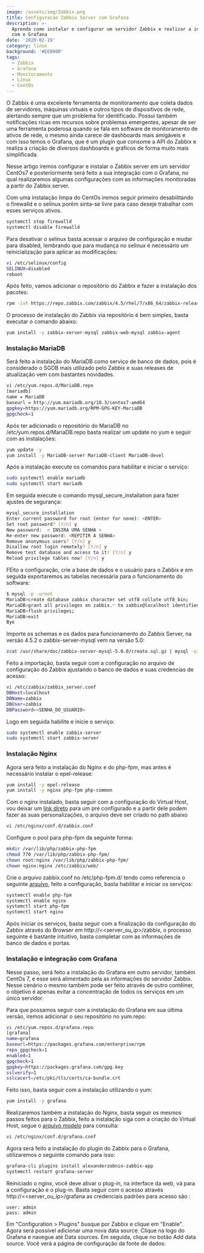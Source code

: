 ```yaml
---
image: /assets/img/Zabbix.png
title: Configuracao Zabbix Server com Grafana
description: >-
  Aprenda como instalar e configurar um servidor Zabbix e realizar a integração
  com o Grafana
date: '2020-02-19'
category: linux
background: '#EE0000'
tags:
  - Zabbix
  - Grafana
  - Monitoramento
  - Linux
  - CentOs
---
```

O Zabbix é uma excelente ferramenta de monitoramento que coleta dados de servidores, máquinas virtuais e outros tipos de dispositivos de rede, alertando sempre que um problema for identificado. Possui também notificações ricas em recursos sobre problemas emergentes, apesar de ser uma ferramenta poderosa quando se fala em software de monitoramento de ativos de rede, o mesmo ainda carece de dashboards mais amigáveis e com isso temos o Grafana, que é um plugin que consome a API do Zabbix e realiza a criação de diversos dashboards e gráficos de forma muito mais simplificada.

Nesse artigo iremos configurar e instalar o Zabbix server em um servidor CentOs7 e posteriormente será feito a sua integração com o Grafana, no qual realizaremos algumas configurações com as informações monitoradas a partir do Zabbix server.

Com uma instalação limpa do CentOs iremos seguir primeiro desabilitando o firewalld e o selinux porém sinta-se livre para caso deseje trabalhar com esses serviços ativos.

```bash
systemctl stop firewalld
systemctl disable firewalld
```

Para desativar o selinux basta acessar o arquivo de configuração e mudar para disabled, lembrando que para mudança no selinux é necessário um reinicialização para aplicar as modificações:

```bash
vi /etc/selinux/config
SELINUX=disabled
reboot
```

Após feito, vamos adicionar o repositório do Zabbix e fazer a instalação dos pacotes:

```bash
rpm -ivh https://repo.zabbix.com/zabbix/4.5/rhel/7/x86_64/zabbix-release-4.5-2.el7.noarch.rpm
```

O processo de instalação do Zabbix via repositório é bem simples, basta executar o comando abaixo:

```bash
yum install -y zabbix-server-mysql zabbix-web-mysql zabbix-agent
```

### Instalação MariaDB

Será feito a instalação do MariaDB como serviço de banco de dados, pois é considerado o SGDB mais utilizado pelo Zabbix e suas releases de atualização vem com bastantes novidades. 

```bash
vi /etc/yum.repos.d/MariaDB.repo
[mariadb]
name = MariaDB
baseurl = http://yum.mariadb.org/10.3/centos7-amd64
gpgkey=https://yum.mariadb.org/RPM-GPG-KEY-MariaDB
gpgcheck=1
```

Após ter adicionado o repositório do MariaDB no /etc/yum.repos.d/MariaDB.repo basta realizar um update no yum e seguir com as instalações:

```bash
yum update -y
yum install -y MariaDB-server MariaDB-client MariaDB-devel
```

Após a instalação execute os comandos para habilitar e iniciar o serviço:

```bash
sudo systemctl enable mariadb
sudo systemctl start mariadb
```

Em seguida execute o comando mysql_secure_installation para fazer ajustes de segurança:

```bash
mysql_secure_installation
Enter current password for root (enter for none): <ENTER>
Set root password? [Y/n] y
New password:  < INSIRA UMA SENHA >
Re-enter new password: <REPITIR A SENHA>
Remove anonymous users? [Y/n] y
Disallow root login remotely? [Y/n] y
Remove test database and access to it? [Y/n] y
Reload privilege tables now? [Y/n] y
```

FEito a configuração, crie a base de dados e o usuário para o Zabbix e em seguida exportaremos as tabelas necessária para o funcionamento do software:

```bash
$ mysql -p -uroot
MariaDB>create database zabbix character set utf8 collate utf8_bin;
MariaDB>grant all privileges on zabbix.* to zabbix@localhost identified by 'zabbix';
MariaDB>flush privileges;
MariaDB>exit
Bye
```

Importe os schemas e os dados para funcionamento do Zabbix Server, na versão 4.5.2 o zabbix-server-mysql vem na versão 5.0:

```bash
zcat /usr/share/doc/zabbix-server-mysql-5.0.0/create.sql.gz | mysql -uzabbix -p zabbix
```

Feito a importação, basta seguir com a configuração no arquivo de configuração do Zabbix ajustando o banco de dados e suas credencias de acesso:

```bash
vi /etc/zabbix/zabbix_server.conf
DBHost=localhost
DBName=zabbix
DBUser=zabbix
DBPassword=<SENHA_DO_USUARIO>
```

Logo em seguida habilite e inicie o serviço:

```bash
sudo systemctl enable zabbix-server
sudo systemctl start zabbix-server
```

### Instalação Nginx

Agora será feito a instalação do Nginx e do php-fpm, mas antes é necessário instalar o epel-release:

```bash
yum install -y epel-release
yum install -y nginx php-fpm php-common
```

Com o nginx instalado, basta seguir com a configuração do Virtual Host, vou deixar um [link direto](https://gist.githubusercontent.com/thiagoalexandria/593a285acafd4e7e5c7441cbc28c0529/raw/caed91256c59bce2eee4ba807faea04c7afb188e/Nginx-zabbix.conf) para um pré configurado e a partir dele podem fazer as suas personalizações, o arquivo deve ser criado no path abaixo

```bash
vi /etc/nginx/conf.d/zabbix.conf
```

Configure o pool para php-fpm da seguinte forma:

```bash
mkdir /var/lib/php/zabbix-php-fpm
chmod 770 /var/lib/php/zabbix-php-fpm/
chown root:nginx /var/lib/php/zabbix-php-fpm/
chown nginx:nginx /etc/zabbix/web/
```

Crie o arquivo zabbix.conf no /etc/php-fpm.d/ tendo como referencia o seguinte [arquivo](https://gist.githubusercontent.com/thiagoalexandria/ddbb3feda4d7754d5dbed3bb1da78f4b/raw/2b742235aba84aab4afea1b4915e9184550cbb06/PHP-FPM.zabbix.conf), feito a configuração, basta habilitar e iniciar os serviços:

```bash
systemctl enable php-fpm
systemctl enable nginx
systemctl start php-fpm
systemctl start nginx
```

Após iniciar os serviços, basta seguir com a finalização da configuração do Zabbix através do Browser em http://<<server_ou_ip>/zabbix, o processo seguinte é bastante intuitivo, basta completar com as informações de banco de dados e portas.

### Instalação e integração com Grafana 

Nesse passo, será feito a instalação do Grafana em outro servidor, também CentOs 7, e esse será alimentado pela as informações do servidor Zabbix. Nesse cenário o mesmo também pode ser feito através de outro contêiner, o objetivo é apenas evitar a concentração de todos os serviços em um único servidor.

Para que possamos seguir com a instalação do Grafana em sua última versão, iremos adicionar o seu repositório no yum.repo:

```bash
vi /etc/yum.repos.d/grafana.repo
[grafana]
name=grafana
baseurl=https://packages.grafana.com/enterprise/rpm
repo_gpgcheck=1
enabled=1
gpgcheck=1
gpgkey=https://packages.grafana.com/gpg.key
sslverify=1
sslcacert=/etc/pki/tls/certs/ca-bundle.crt
```  

Feito isso, basta seguir com a instalação utilizando o yum:

```bash
yum install -y grafana
```

Realizaremos também a instalação do Nginx, basta seguir os mesmos passos feitos para o Zabbix, feito a instalação siga com a criação do Virtual Host, segue o [arquivo modelo](https://gist.githubusercontent.com/thiagoalexandria/c0d2debc189f4ab1d4bee75e9c4390cc/raw/84eb3483eca60ddc2f4cd3cddf1de6cdd38f7c30/Nginx-grafana.conf) para consulta:

```bash
vi /etc/nginx/conf.d/grafana.conf
```

Agora será feito a instalação do plugin do Zabbix para o Grafana, utilizaremos o seguinte comando para isso:

```bash
grafana-cli plugins install alexanderzobnin-zabbix-app
systemctl restart grafana-server
```

Reiniciado o nginx, você deve ativar o plug-in, na interface da web, vá para a configuração e o plug-in. Basta seguir com o acesso através http://<<server_ou_ip>/grafana as credenciais padrões para acesso são :

```
user: admin
pass: admin
```

Em "Configuration > Plugins" busque por Zabbix e clique em "Enable". Agora será possível adicionar uma nova data source. Clique na logo do Grafana e navegue até Data sources. Em seguida, clique no botão Add data source. Você verá a página de configuração da fonte de dados:



